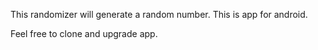 This randomizer will generate a random number. This is app for android.

Feel free to clone and upgrade app.
